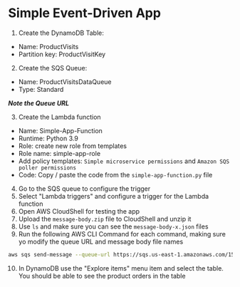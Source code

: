 # Simple Event-Driven App

1. Create the DynamoDB Table:
- Name: ProductVisits
- Partition key: ProductVisitKey
	
2. Create the SQS Queue:
- Name: ProductVisitsDataQueue
- Type: Standard
	
***Note the Queue URL***

3. Create the Lambda function
- Name: Simple-App-Function
- Runtime: Python 3.9
- Role: create new role from templates
- Role name: simple-app-role
- Add policy templates: `Simple microservice permissions` and `Amazon SQS poller permissions`
- Code: Copy / paste the code from the `simple-app-function.py` file
	
4. Go to the SQS queue to configure the trigger
5. Select "Lambda triggers" and configure a trigger for the Lambda function
6. Open AWS CloudShell for testing the app
7. Upload the `message-body.zip` file to CloudShell and unzip it
8. Use `ls` and make sure you can see the `message-body-x.json` files
9. Run the following AWS CLI Command for each command, making sure yo modify the queue URL and message body file names 

```bash
aws sqs send-message --queue-url https://sqs.us-east-1.amazonaws.com/156041403698/ProductVisitsDataQueue --message-body file://message-body-1.json
```

10. In DynamoDB use the "Explore items" menu item and select the table. You should be able to see the product orders in the table

